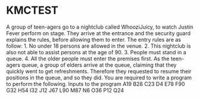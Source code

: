 # KMCTEST
A group of teen-agers go to a nightclub called WhooziJuicy, to watch Justin Fever perform on stage. They arrive at the entrance and the security guard explains the rules, before allowing them to enter. The entry rules are as follow: 1. No under 18 persons are allowed in the venue. 2. This nightclub is also not able to assist persons at the age of 90. 3. People must stand in a queue. 4. All the older people must enter the premises first. As the teen-agers queue, a group of elders arrive at the queue, claiming that they quickly went to get refreshments. Therefore they requested to resume their positions in the queue, and so they did. You are required to write a program to perform the following. Inputs to the program A19 B28 C23 D4 E78 F90 G32 H54 I32 J12 J67 L90 M87 N6 O36 P12 Q24
